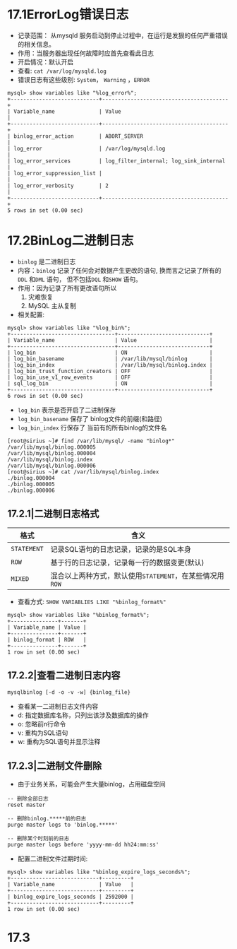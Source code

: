 

# 17.1ErrorLog错误日志

- 记录范围： 从mysqld 服务启动到停止过程中，在运行是发狠的任何严重错误的相关信息。
- 作用：当服务器出现任何故障时应首先查看此日志
- 开启情况：默认开启
- 查看: `cat /var/log/mysqld.log` 
- 错误日志有这些级别: `System`， `Warning` ，`ERROR`

```mysql
mysql> show variables like "%log_error%";
+----------------------------+----------------------------------------+
| Variable_name              | Value                                  |
+----------------------------+----------------------------------------+
| binlog_error_action        | ABORT_SERVER                           |
| log_error                  | /var/log/mysqld.log                    |
| log_error_services         | log_filter_internal; log_sink_internal |
| log_error_suppression_list |                                        |
| log_error_verbosity        | 2                                      |
+----------------------------+----------------------------------------+
5 rows in set (0.00 sec)
```

# 17.2BinLog二进制日志

- `binlog` 是二进制日志
- 内容：`binlog` 记录了任何会对数据产生更改的语句, 换而言之记录了所有的`DDL` 和`DML` 语句， 但不包括`DQL` 和`SHOW` 语句。
- 作用：因为记录了所有更改语句所以
  1. 灾难恢复
  2. MySQL 主从复制
- 相关配置: 
```mysql
mysql> show variables like "%log_bin%";
+---------------------------------+-----------------------------+
| Variable_name                   | Value                       |
+---------------------------------+-----------------------------+
| log_bin                         | ON                          |
| log_bin_basename                | /var/lib/mysql/binlog       |
| log_bin_index                   | /var/lib/mysql/binlog.index |
| log_bin_trust_function_creators | OFF                         |
| log_bin_use_v1_row_events       | OFF                         |
| sql_log_bin                     | ON                          |
+---------------------------------+-----------------------------+
6 rows in set (0.00 sec)
```

- `log_bin` 表示是否开启了二进制保存
- `log_bin_basename` 保存了 binlog文件的前缀(和路径)
- `log_bin_index` 行保存了 当前有的所有binlog的文件名
```shell
[root@sirius ~]# find /var/lib/mysql/ -name "binlog*"
/var/lib/mysql/binlog.000005
/var/lib/mysql/binlog.000004
/var/lib/mysql/binlog.index
/var/lib/mysql/binlog.000006
[root@sirius ~]# cat /var/lib/mysql/binlog.index
./binlog.000004
./binlog.000005
./binlog.000006
```

## 17.2.1|二进制日志格式


| 格式        | 含义                                         |
| ----------- | -------------------------------------------- |
| `STATEMENT` | 记录SQL语句的日志记录，记录的是SQL本身       |
| `ROW`       | 基于行的日志记录，记录每一行的数据变更(默认) |
| `MIXED`     | 混合以上两种方式，默认使用`STATEMENT`，在某些情况用`ROW`                                             |
- 查看方式: `SHOW VARIABLIES LIKE "%binlog_format%"`

```mysql
mysql> show variables like "%binlog_format%";
+---------------+-------+
| Variable_name | Value |
+---------------+-------+
| binlog_format | ROW   |
+---------------+-------+
1 row in set (0.00 sec)
```
## 17.2.2|查看二进制日志内容
```shell
mysqlbinlog [-d -o -v -w] {binlog_file}
```
- 查看某一二进制日志文件内容
- d: 指定数据库名称，只列出该涉及数据库的操作
- o: 忽略前n行命令
- v: 重构为SQL语句
- w: 重构为SQL语句并显示注释


## 17.2.3|二进制文件删除
- 由于业务关系，可能会产生大量binlog，占用磁盘空间
```mysql
-- 删除全部日志
reset master

-- 删除binlog.*****前的日志
purge master logs to 'binlog.*****'

-- 删除某个时刻前的日志
purge master logs before 'yyyy-mm-dd hh24:mm:ss'
```


- 配置二进制文件过期时间:
```mysql
mysql> show variables like "%binlog_expire_logs_seconds%";
+----------------------------+---------+
| Variable_name              | Value   |
+----------------------------+---------+
| binlog_expire_logs_seconds | 2592000 |
+----------------------------+---------+
1 row in set (0.00 sec)
```

# 17.3